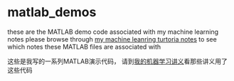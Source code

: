 # matlab_demos
these are the MATLAB demo code associated with my machine learning notes
please browse through [my machine leanring turtoria notes](https://github.com/roboticcam/machine-learning-notes/) to see which notes these MATLAB files are associated with

这些是我写的一系列MATLAB演示代码， 请到[我的机器学习讲义](https://github.com/roboticcam/machine-learning-notes/)看那些讲义用了这些代码


